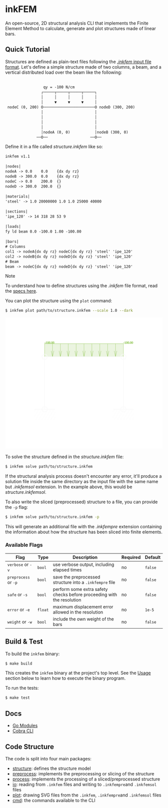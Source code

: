# inkFEM

An open-source, 2D structural analysis CLI that implements the Finite Element Method to calculate, generate and plot structures made of linear bars.

## Quick Tutorial

Structures are defined as plain-text files following the [_.inkfem_ input file format](./io/README.md).
Let's define a simple structure made of two columns, a beam, and a vertical distributed load over the beam like the following:

```

                 qy = -100 N/cm
                ┌─────┬─────┬─────┬─────┐
                │     │     │     │     │
                │     ▼     ▼     ▼     │
 nodeC (0, 200) O───────────────────────O nodeD (300, 200)
                │                       │
                │                       │
                │                       │
                │                       │
                │nodeA (0, 0)           │nodeB (300, 0)
              ──O──                   ──O──
```

Define it in a file called _structure.inkfem_ like so:

```
inkfem v1.1

|nodes|
nodeA -> 0.0    0.0    {dx dy rz}
nodeB -> 300.0  0.0    {dx dy rz}
nodeC -> 0.0    200.0  {}
nodeD -> 300.0  200.0  {}

|materials|
'steel' -> 1.0 20000000 1.0 1.0 25000 40000

|sections|
'ipe_120' -> 14 318 28 53 9

|loads|
fy ld beam 0.0 -100.0 1.00 -100.00

|bars|
# Columns
col1 -> nodeA{dx dy rz} nodeC{dx dy rz} 'steel' 'ipe_120'
col2 -> nodeB{dx dy rz} nodeD{dx dy rz} 'steel' 'ipe_120'
# Beam
beam -> nodeC{dx dy rz} nodeD{dx dy rz} 'steel' 'ipe_120'
```

> [!NOTE]
> To understand how to define structures using the _.inkfem_ file format, read the [specs here](./io/README.md).

You can plot the structure using the `plot` command:

```bash
$ inkfem plot path/to/structure.inkfem --scale 1.0 --dark
```

![structure inkfem](docs/img/structure.inkfem.svg)

To solve the structure defined in the _structure.inkfem_ file:

```bash
$ inkfem solve path/to/structure.inkfem
```

If the structural analysis process doesn't encounter any error, it'll produce a solution file inside the same directory as the input file with the same name but _.inkfemsol_ extension.
In the example above, this would be _structure.inkfemsol_.

To also write the sliced (preprocessed) structure to a file, you can provide the `-p` flag:

```bash
$ inkfem solve path/to/structure.inkfem -p
```

This will generate an additional file with the _.inkfempre_ extension containing the information about how the structure has been sliced into finite elements.

### Available Flags

| Flag                 | Type    | Description                                                            | Required | Default |
| -------------------- | ------- | ---------------------------------------------------------------------- | -------- | ------- |
| `verbose` or `-v`    | `bool`  | use verbose output, including elapsed times                            | no       | `false` |
| `preprocess` or `-p` | `bool`  | save the preprocessed structure into a `.inkfempre` file               | no       | `false` |
| `safe` or `-s`       | `bool`  | perform some extra safety checks before proceeding with the resolution | no       | `false` |
| `error` or `-e`      | `float` | maximum displacement error allowed in the resolution                   | no       | `1e-5`  |
| `weight` or `-w`     | `bool`  | include the own weight of the bars                                     | no       | `false` |

## Build & Test

To build the `inkfem` binary:

```sh
$ make build
```

This creates the `inkfem` binary at the project's top level.
See the [Usage](#usage) section below to learn how to execute the binary program.

To run the tests:

```sh
$ make test
```

## Docs

- [Go Modules](https://go.dev/doc/modules/managing-dependencies)
- [Cobra CLI](https://github.com/spf13/cobra)

## Code Structure

The code is split into four main packages:

- [structure](./structure/README.md): defines the structure model
- [preprocess](./preprocess/README.md): implements the preprocessing or slicing of the structure
- [process](./process/README.md): implements the processing of a sliced/preprocessed structure
- [io](./io/README.md): reading from `.inkfem` files and writing to `.inkfempre`and `.inkfemsol` files
- [plot](): drawing SVG files from the `.inkfem`, `.inkfempre`and `.inkfemsol` files
- [cmd](): the commands available to the CLI

